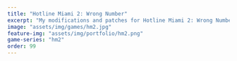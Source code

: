```yaml
---
title: "Hotline Miami 2: Wrong Number"
excerpt: "My modifications and patches for Hotline Miami 2: Wrong Number: XP Support Patch."
image: "assets/img/games/hm2.jpg"
feature-img: "assets/img/portfolio/hm2.png"
game-series: "hm2"
order: 99
---
```


